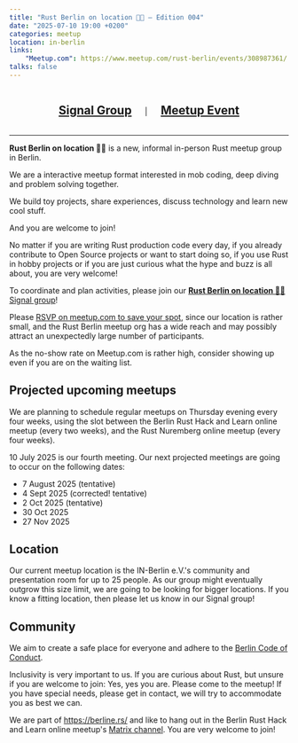 ```yaml
---
title: "Rust Berlin on location 🏳️‍🌈 – Edition 004"
date: "2025-07-10 19:00 +0200"
categories: meetup
location: in-berlin
links:
    "Meetup.com": https://www.meetup.com/rust-berlin/events/308987361/
talks: false
---
```


<center>
    <h2 style="display: inline-block; padding: 0 20px;"><a href="https://signal.group/#CjQKIApfEgb36v82nhIb7m6zLCQjEtSEZubR7UvywTcWZXxdEhBWxhMWNCKekvtCYX7iDRRm">Signal Group</a></h2>
    |
    <h2 style="display: inline-block; padding: 0 20px;"><a href="https://www.meetup.com/rust-berlin/events/308987361/">Meetup Event</a></h2>
</center>

---

<p><strong>Rust Berlin on location 🏳️‍🌈</strong> is a new, informal in-person Rust meetup group in Berlin.</p>
<p>We are a interactive meetup format interested in mob coding, deep diving and problem solving together.</p>
<p>We build toy projects, share experiences, discuss technology and learn new cool stuff.</p>
<p>And you are welcome to join!</p>
<p>No matter if you are writing Rust production code every day, if you already contribute to Open Source projects or want to start doing so, if you use Rust in hobby projects or if you are just curious what the hype and buzz is all about, you are very welcome!</p>
<p>To coordinate and plan activities, please join our <a href="https://signal.group/#CjQKIApfEgb36v82nhIb7m6zLCQjEtSEZubR7UvywTcWZXxdEhBWxhMWNCKekvtCYX7iDRRm" target="_blank" rel="nofollow"><strong>Rust Berlin on location 🏳️‍🌈</strong> Signal group</a>!</p>
<p>Please <a href="https://www.meetup.com/rust-berlin/events/308987361/" target="_blank">RSVP on meetup.com to save your spot</a>, since our location is rather small, and the Rust Berlin meetup org has a wide reach and may possibly attract an unexpectedly large number of participants.</p>
<p>As the no-show rate on Meetup.com is rather high, consider showing up even if you are on the waiting list.</p>
<h2>Projected upcoming meetups</h2>
<p>We are planning to schedule regular meetups on Thursday evening every four weeks, using the slot between the Berlin Rust Hack and Learn online meetup (every two weeks), and the Rust Nuremberg online meetup (every four weeks).</p>
<p>10 July 2025 is our fourth meeting. Our next projected meetings are going to occur on the following dates:</p>
<ul>
<li>7 August 2025 (tentative)</li>
<li>4 Sept 2025 (corrected! tentative)</li>
<li>2 Oct 2025 (tentative)</li>
<li>30 Oct 2025</li>
<li>27 Nov 2025</li>
</ul>
<h2>Location</h2>
<p>Our current meetup location is the IN-Berlin e.V.'s community and presentation room for up to 25 people. As our group might eventually outgrow this size limit, we are going to be looking for bigger locations. If you know a fitting location, then please let us know in our Signal group!</p>
<h2>Community</h2>
<p>We aim to create a safe place for everyone and adhere to the <a href="https://berlincodeofconduct.org/" target="_blank" rel="nofollow">Berlin Code of Conduct</a>.</p>
<p>Inclusivity is very important to us. If you are curious about Rust, but unsure if you are welcome to join: Yes, yes you are. Please come to the meetup! If you have special needs, please get in contact, we will try to accommodate you as best we can.</p>
<p>We are part of <a href="https://berline.rs/" target="_blank" rel="nofollow">https://berline.rs/</a> and like to hang out in the Berlin Rust Hack and Learn online meetup's <a href="https://matrix.to/#/!xycQxSjSAvEezkyztA:chat.berline.rs" target="_blank" rel="nofollow">Matrix channel</a>. You are very welcome to join!</p>
